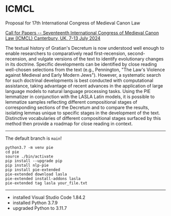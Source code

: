 # ICMCL
Proposal for 17th International Congress of Medieval Canon Law

[Call for Papers -- Seventeenth International Congress of Medieval Canon Law (ICMCL) Canterbury, UK, 7-13 July 2024](https://www.themedievalacademyblog.org/call-for-papers-seventeenth-international-congress-of-medieval-canon-law-icmcl-canterbury-uk-7-13-july-2024/)

The textual history of Gratian's Decretum is now understood well
enough to enable researchers to comparatively read first-recension,
second-recension, and vulgate versions of the text to identify
evolutionary changes in its doctrine. Specific developments can be
identified by close reading well-chosen selections from the text
(e.g., Pennington, "The Law's Violence against Medieval and Early
Modern Jews"). However, a systematic search for such doctrinal
developments is best conducted with computational assistance, taking
advantage of recent advances in the application of large language
models to natural language processing tasks. Using the PIE lemmatizer
in conjunction with the LASLA Latin models, it is possible to
lemmatize samples reflecting different compositional stages of
corresponding sections of the Decretum and to compare the results,
isolating lemmas unique to specific stages in the development of
the text. Distinctive vocabularies of different compositional stages
surfaced by this method then provide a roadmap for close reading
in context.

---
The default branch is `main`!

`python3.7 -m venv pie`  
`cd pie`  
`source ./bin/activate`  
`pip install --upgrade pip`  
`pip install nlp-pie`  
`pip install pie-extended`  
`pie-extended download lasla`  
`pie-extended install-addons lasla`  
`pie-extended tag lasla your_file.txt`  

---

+ installed Visual Studio Code 1.84.2
+ installed Python 3.7.9
+ upgraded Python to 3.11.7

